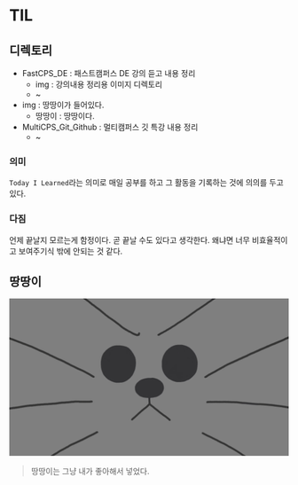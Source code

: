 # TIL

## 디렉토리

- FastCPS_DE : 패스트캠퍼스 DE 강의 듣고 내용 정리
  - img : 강의내용 정리용 이미지 디렉토리
  - ~
- img : 땅땅이가 들어있다.
  - 땅땅이 : 땅땅이다.
- MultiCPS_Git_Github : 멀티캠퍼스 깃 특강 내용 정리
  - ~

### 의미
`Today I Learned`라는 의미로 매일 공부를 하고 그 활동을 기록하는 것에 의의를 두고 있다.

### 다짐
언제 끝날지 모르는게 함정이다.
곧 끝날 수도 있다고 생각한다.
왜냐면 너무 비효율적이고 보여주기식 밖에 안되는 것 같다.

## 땅땅이
![땅땅이](/img/ddangddang.png)
> 땅땅이는 그냥 내가 좋아해서 넣었다.